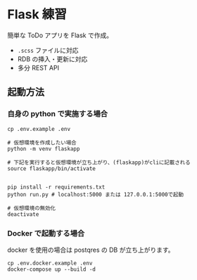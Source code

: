 # Flask 練習

簡単な ToDo アプリを Flask で作成。

- `.scss` ファイルに対応
- RDB の挿入・更新に対応
- 多分 REST API

## 起動方法

### 自身の python で実施する場合

```shell
cp .env.example .env

# 仮想環境を作成したい場合
python -m venv flaskapp

# 下記を実行すると仮想環境が立ち上がり、(flaskapp)がcliに記載される
source flaskapp/bin/activate


pip install -r requirements.txt
python run.py # localhost:5000 または 127.0.0.1:5000で起動

# 仮想環境の無効化
deactivate
```

### Docker で起動する場合

docker を使用の場合は postqres の DB が立ち上がります。

```shell
cp .env.docker.example .env
docker-compose up --build -d
```
